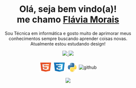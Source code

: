 <div>
  
  <h1 align="center">
    Olá, seja bem vindo(a)! <br>
    me chamo 
    <a href="https://www.linkedin.com/in/clara-balbino/">Flávia Morais </a>
  </h1>
  
  <p align="center">
    Sou Técnica em informática e gosto muito de aprimorar meus conhecimentos sempre buscando aprender coisas novas. <br>
    Atualmente estou estudando design!
  </p>
  
</div>

<div align="center">
  <a href="https://github.com/FlaviaMorais23">
    <img height="150em" src="https://github-readme-stats.vercel.app/api?username=FlaviaMorais23&count_private=true&include_all_commits=true&show_icons=true&theme=dracula&hide_border=false&show_owner=true"/>
    <img height="150em" src="https://github-readme-stats.vercel.app/api/top-langs/?username=FlaviaMorais23&theme=dracula&hide_border=false&&layout=compact"/>
  </a>
</div>

<div align="center" valign="top"><br>
  <img align="center" alt="HTML" height="30" width="40" src="https://raw.githubusercontent.com/devicons/devicon/master/icons/html5/html5-original.svg">
  <img align="center" alt="CSS" height="30" width="40" src="https://raw.githubusercontent.com/devicons/devicon/master/icons/css3/css3-original.svg">
  <img align="center" alt="Python" height="35" width="35" src="https://raw.githubusercontent.com/devicons/devicon/master/icons/python/python-original.svg">
  <img align="center" alt="github" height="35" width="35" src="https://www.logotypes101.com/logos/612/3BF36CF1857F8854E2C416AC23E2397F/github_logo.png">
</div><br>

<div align="center">
  <a href="anaflaviapmorais@gmail.com"><img src="https://img.shields.io/badge/-Gmail-%23333?style=for-the-badge&logo=gmail&logoColor=white" target="_blank"></a>
</div>

<!--<div align="center">
  
 ![snake gif](https://github.com/FlaviaMorais23/FlaviaMorais23/blob/output/github-contribution-grid-snake.svg)
  
</div>-->
